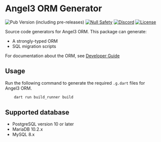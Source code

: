 # Angel3 ORM Generator

![Pub Version (including pre-releases)](https://img.shields.io/pub/v/angel3_orm_generator?include_prereleases)
[![Null Safety](https://img.shields.io/badge/null-safety-brightgreen)](https://dart.dev/null-safety)
[![Discord](https://img.shields.io/discord/1060322353214660698)](https://discord.gg/3X6bxTUdCM)
[![License](https://img.shields.io/github/license/dart-backend/angel)](https://github.com/dart-backend/angel/tree/master/packages/orm/angel3_orm_generator/LICENSE)

Source code generators for Angel3 ORM. This package can generate:

* A strongly-typed ORM
* SQL migration scripts

For documentation about the ORM, see [Developer Guide](https://angel3-docs.dukefirehawk.com/guides/orm)

## Usage

Run the following command to generate the required `.g.dart` files for Angel3 ORM.

```bash
    dart run build_runner build
```

## Supported database

* PostgreSQL version 10 or later
* MariaDB 10.2.x
* MySQL 8.x
